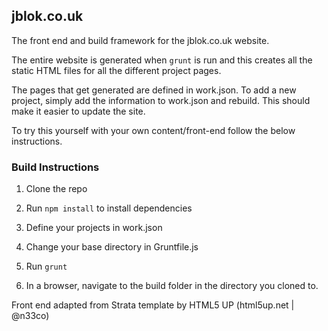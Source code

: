 ## jblok.co.uk

The front end and build framework for the jblok.co.uk website.

The entire website is generated when `grunt` is run and this creates all the static HTML files for all the different project pages.

The pages that get generated are defined in work.json. To add a new project, simply add the information to work.json and rebuild. This should make it easier to update the site.

To try this yourself with your own content/front-end follow the below instructions.

### Build Instructions

1) Clone the repo

2) Run `npm install` to install dependencies

3) Define your projects in work.json

4) Change your base directory in Gruntfile.js

5) Run `grunt`

6) In a browser, navigate to the build folder in the directory you cloned to.


Front end adapted from Strata template by HTML5 UP (html5up.net | @n33co)
